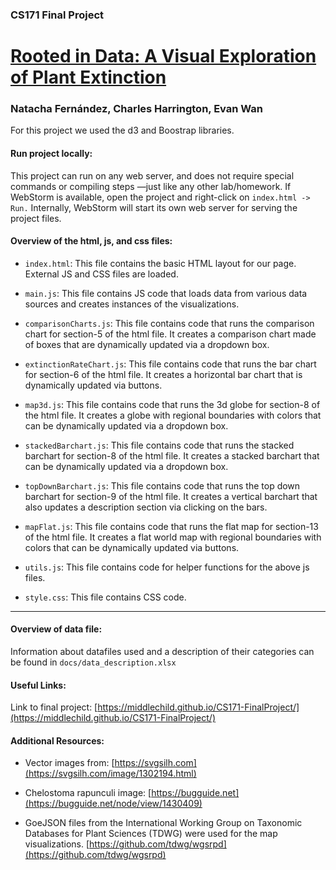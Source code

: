 ### CS171 Final Project

[Rooted in Data: A Visual Exploration of Plant Extinction](https://middlechild.github.io/CS171-FinalProject/)
===================

### Natacha Fernández, Charles Harrington, Evan Wan

For this project we used the d3 and Boostrap libraries.

#### Run project locally:
This project can run on any web server, and does not require special commands or compiling steps —just like any other lab/homework. If WebStorm is available, open the project and right-click on `index.html -> Run.` Internally, WebStorm will start its own web server for serving the project files.

#### Overview of the html, js, and css files:

* `index.html`:
  This file contains the basic HTML layout for our page. External JS and CSS files are loaded.

* `main.js`:
  This file contains JS code that loads data from various data sources and creates instances of the visualizations.

* `comparisonCharts.js`:
  This file contains code that runs the comparison chart for section-5 of the html file. It creates a comparison chart made of boxes that are dynamically updated via a dropdown box.

* `extinctionRateChart.js`:
  This file contains code that runs the bar chart for section-6 of the html file. It creates a horizontal  bar chart that is dynamically updated via buttons.

* `map3d.js`:
  This file contains code that runs the 3d globe for section-8 of the html file. It creates a globe with regional boundaries with colors that can be dynamically updated via a dropdown box.

* `stackedBarchart.js`:
  This file contains code that runs the stacked barchart for section-8 of the html file. It creates a stacked barchart that can be dynamically updated via a dropdown box.

* `topDownBarchart.js`:
  This file contains code that runs the top down barchart for section-9 of the html file. It creates a vertical barchart that also updates a description section via clicking on the bars.

* `mapFlat.js`:
  This file contains code that runs the flat map for section-13 of the html file. It creates a flat world map with regional boundaries with colors that can be dynamically updated via buttons.

* `utils.js`:
  This file contains code for helper functions for the above js files.

* `style.css`:
  This file contains CSS code.

---

#### Overview of data file:
Information about datafiles used and a description of their categories can be found in `docs/data_description.xlsx`

#### Useful Links:
Link to final project: [https://middlechild.github.io/CS171-FinalProject/](https://middlechild.github.io/CS171-FinalProject/)

#### Additional Resources:
- Vector images from: [https://svgsilh.com](https://svgsilh.com/image/1302194.html)

- Chelostoma rapunculi image: [https://bugguide.net](https://bugguide.net/node/view/1430409)

- GoeJSON files from the International Working Group on Taxonomic Databases for Plant Sciences (TDWG) were used for the map visualizations. [https://github.com/tdwg/wgsrpd](https://github.com/tdwg/wgsrpd)
